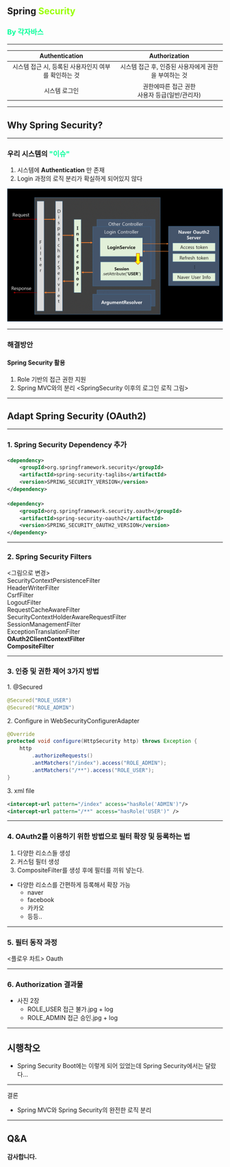 ## Spring <span style="color:#99FF00">Security</span><br>
### **<span style="color:#00ff99">By 각자바스</span>**
---
|**Authentication**|**Authorization**|
|:-:|:-:|
|시스템 접근 시, 등록된 사용자인지 여부를 확인하는 것| 시스템 접근 후, 인증된 사용자에게 권한을 부여하는 것|
|시스템 로그인|권한에따른 접근 권한<br> 사용자 등급(일반/관리자)|

---
## **Why Spring Security?**

---

### 우리 시스템의 **<span style="color:#00ff99">"이슈"</span>**
1. 시스템에 **Authentication** 만 존재
2. Login 과정의 로직 분리가 확실하게 되어있지 않다

![image](pitch_images/before_security.png)



---
### 해결방안
#### Spring Security 활용
1. Role 기반의 접근 권한 지원
2. Spring MVC와의 분리
<SpringSecurity 이후의 로그인 로직 그림>

---
## **Adapt Spring Security (OAuth2)**

---

### 1. Spring Security Dependency 추가

```xml
<dependency>
    <groupId>org.springframework.security</groupId>
    <artifactId>spring-security-taglibs</artifactId>
    <version>SPRING_SECURITY_VERSION</version>
</dependency>

<dependency>
    <groupId>org.springframework.security.oauth</groupId>
    <artifactId>spring-security-oauth2</artifactId>
    <version>SPRING_SECURITY_OAUTH2_VERSION</version>
</dependency>
```

---

### 2. Spring Security Filters

<그림으로 변경><br>
SecurityContextPersistenceFilter<br>
HeaderWriterFilter<br>
CsrfFilter<br>
LogoutFilter<br>
RequestCacheAwareFilter<br>
SecurityContextHolderAwareRequestFilter<br>
SessionManagementFilter<br>
ExceptionTranslationFilter<br>
**OAuth2ClientContextFilter**<br>
**CompositeFilter**

---
### 3. 인증 및 권한 제어 3가지 방법
<span style="float: left">1. @Secured</span> <br>

```java
@Secured("ROLE_USER")
@Secured("ROLE_ADMIN")
```

<span style="float: left">2. Configure in WebSecurityConfigurerAdapter</span> <br>

```java
@Override
protected void configure(HttpSecurity http) throws Exception {
    http
        .authorizeRequests()
        .antMatchers("/index").access("ROLE_ADMIN");
        .antMatchers("/**").access("ROLE_USER");
}
```

<span style="float: left">3. xml file</span> <br>

```xml
<intercept-url pattern="/index" access="hasRole('ADMIN')"/>
<intercept-url pattern="/**" access="hasRole('USER')" />
```

---
### 4. OAuth2를 이용하기 위한 방법으로 필터 확장 및 등록하는 법
1. 다양한 리소스들 생성
2. 커스텀 필터 생성
3. CompositeFilter를 생성 후에 필터를 끼워 넣는다.
- 다양한 리소스를 간편하게 등록해서 확장 가능
    - naver
    - facebook
    - 카카오
    - 등등..

---
### 5. 필터 동작 과정

<플로우 차트>
Oauth

---
### 6. Authorization 결과물
- 사진 2장
    - ROLE_USER 접근 불가.jpg + log
    - ROLE_ADMIN 접근 승인.jpg + log
---
## 시행착오

- Spring Security Boot에는 이렇게 되어 있었는데 Spring Security에서는 달랐다...

---
결론

- Spring MVC와 Spring Security의 완전한 로직 분리


---
## Q&A
#### 감사합니다.
